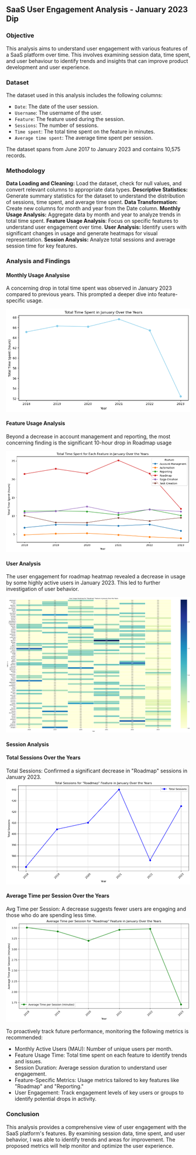 ## SaaS User Engagement Analysis - January 2023 Dip

### Objective
This analysis aims to understand user engagement with various features of a SaaS platform over time. This involves examining session data, time spent, and user behaviour to identify trends and insights that can improve product development and user experience.

### Dataset
The dataset used in this analysis includes the following columns:
- `Date`: The date of the user session.
- `Username`: The username of the user.
- `Feature`: The feature used during the session.
- `Sessions`: The number of sessions.
- `Time spent`: The total time spent on the feature in minutes.
- `Average time spent`: The average time spent per session.

The dataset spans from June 2017 to January 2023 and contains 10,575 records.

### Methodology
**Data Loading and Cleaning:** Load the dataset, check for null values, and convert relevant columns to appropriate data types.
**Descriptive Statistics:** Generate summary statistics for the dataset to understand the distribution of sessions, time spent, and average time spent.
**Data Transformation:** Create new columns for month and year from the Date column. 
**Monthly Usage Analysis:** Aggregate data by month and year to analyze trends in total time spent.
**Feature Usage Analysis**: Focus on specific features  to understand user engagement over time.
**User Analysis:** Identify users with significant changes in usage and generate heatmaps for visual representation.
**Session Analysis:** Analyze total sessions and average session time for key features.

### Analysis and Findings

#### Monthly Usage Analysise
A concerning drop in total time spent was observed in January 2023 compared to previous years. This prompted a deeper dive into feature-specific usage.

![Total Time Spent in January Over the Years](january_total_time_spent.png)

#### Feature Usage Analysis
Beyond a decrease in account management and reporting, the most concerning finding is the significant 10-hour drop in Roadmap usage

![Total Sessions for "Roadmap"](feature_usage.png)


#### User Analysis
The user engagement for roadmap heatmap revealed a decrease in usage by some highly active users in January 2023. This led to further investigation of user behavior.

![User Usage Heatmap](heatmap.png)


#### Session Analysis


#### Total Sessions Over the Years
Total Sessions: Confirmed a significant decrease in "Roadmap" sessions in January 2023.
![Total time per Session Over the Years](roadmap_usage.png)

#### Average Time per Session Over the Years
Avg Time per Session: A decrease suggests fewer users are engaging and those who do are spending less time.
![Average Time per Session Over the Years](roadmap_time_per_session.png)


To proactively track future performance, monitoring the following metrics is recommended:
- Monthly Active Users (MAU): Number of unique users per month.
- Feature Usage Time: Total time spent on each feature to identify trends and issues.
- Session Duration: Average session duration to understand user engagement.
- Feature-Specific Metrics: Usage metrics tailored to key features like "Roadmap" and "Reporting."
- User Engagement: Track engagement levels of key users or groups to identify potential drops in activity.

### Conclusion
This analysis provides a comprehensive view of user engagement with the SaaS platform's features. By examining session data, time spent, and user behavior, I was able to identify trends and areas for improvement. The proposed metrics will help monitor and optimize the user experience.
